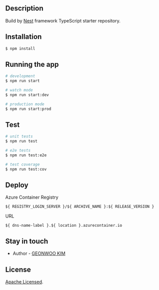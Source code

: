 ## Description

Build by [Nest](https://github.com/nestjs/nest) framework TypeScript starter repository.

## Installation

```bash
$ npm install
```

## Running the app

```bash
# development
$ npm run start

# watch mode
$ npm run start:dev

# production mode
$ npm run start:prod
```

## Test

```bash
# unit tests
$ npm run test

# e2e tests
$ npm run test:e2e

# test coverage
$ npm run test:cov
```

## Deploy
Azure Container Registry
```
${ REGISTRY_LOGIN_SERVER }/${ ARCHIVE_NAME }:${ RELEASE_VERSION }
```

URL
```
${ dns-name-label }.${ location }.azurecontainer.io
```


## Stay in touch

- Author - [GEONWOO KIM](https://github.com/kgeonw)

## License

[Apache Licensed](LICENSE).
